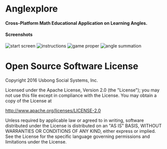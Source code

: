 # Anglexplore
#### Cross-Platform Math Educational Application on Learning Angles. 

#### Screenshots

![start screen](http://i.imgur.com/P5n9oER.png)
![instructions](http://i.imgur.com/ohvitZe.png)
![game proper](http://i.imgur.com/rIcu2FA.png)
![angle summation](http://i.imgur.com/jIIZcCH.png)

# Open Source Software License
Copyright 2016 Usbong Social Systems, Inc.

Licensed under the Apache License, Version 2.0 (the "License"); you may not use this file except in compliance with the License. You may obtain a copy of the License at

   http://www.apache.org/licenses/LICENSE-2.0
  
Unless required by applicable law or agreed to in writing, software distributed under the License is distributed on an "AS IS" BASIS, WITHOUT WARRANTIES OR CONDITIONS OF ANY KIND, either express or implied. See the License for the specific language governing permissions and limitations under the License.
